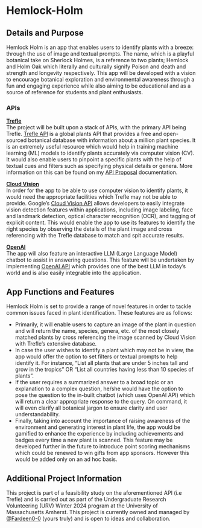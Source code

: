 # Hemlock-Holm

## Details and Purpose
Hemlock Holm is an app that enables users to identify plants with a breeze: through the use of image and textual prompts. The name, which is a playful botanical take on Sherlock Holmes, is a reference to two plants; Hemlock and Holm Oak which literally and culturally signify Poison and death and strength and longevity respectively. This app will be developed with a vision to encourage botanical exploration and environmental awareness through a fun and engaging experience while also aiming to be educational and as a source of reference for students and plant enthusiasts.
### APIs
**<ins>Trefle</ins>**\
The project will be built upon a stack of APIs, with the primary API being Trefle. 
[Trefle API](https://docs.trefle.io/docs/guides/getting-started) is a global plants API that provides a free and open-sourced botanical database with information about a million plant species. It is an extremely useful resource which would help in training machine learning (ML) models to identify plants accurately via computer vision (CV). It would also enable users to pinpoint a specific plants with the help of textual cues and filters such as specifying physical details or genera. More information on this can be found on my [API Proposal](https://drive.google.com/file/d/1OAPkShvCQggll5b40C4tMEdGX73-9lLI/view?usp=sharing) documentation.

**<ins>Cloud Vision</ins>**\
In order for the app to be able to use computer vision to identify plants, it would need the appropriate facilities which Trefle may not be able to provide. Google’s [Cloud Vision API](https://cloud.google.com/vision/docs) allows developers to easily integrate vision detection features within applications, including image labeling, face and landmark detection, optical character recognition (OCR), and tagging of explicit content. This would enable the app to use its features to identify the right species by observing the details of the plant image and cross referencing with the Trefle database to match and spit accurate results.

**<ins>OpenAI</ins>**\
The app will also feature an interactive LLM (Large Language Model) chatbot to assist in answering questions. This feature will be undertaken by implementing [OpenAI API](https://platform.openai.com/docs/api-reference/introduction) which provides one of the best LLM in today’s world and is also easily integrable into the application.

## App Functions and Features

Hemlock Holm is set to provide a range of novel features in order to tackle common issues faced in plant identification. These features are as follows:
- Primarily, it will enable users to capture an image of the plant in question and will return the name, species, genera, etc. of the most closely matched plants by cross referencing the image scanned by Cloud Vision with Trefle’s extensive database.
- In case the user wishes to identify a plant which may not be in view, the app would offer the option to set filters or textual prompts to help identify it. For instance, “List all plants that are under 5 inches tall and grow in the tropics” OR “List all countries having less than 10 species of plants”.
- If the user requires a summarized answer to a broad topic or an explanation to a complex question, he/she would have the option to pose the question to the in-built chatbot (which uses OpenAI API) which will return a clear appropriate response to the query. On command, it will even clarify all botanical jargon to ensure clarity and user understandability.
- Finally, taking into account the importance of raising awareness of the environment and generating interest in plant life, the app would be gamified to enhance the experience by including achievements and badges every time a new plant is scanned. This feature may be developed further in the future to introduce point scoring mechanisms which could be renewed to win gifts from app sponsors. However this would be added only on an ad hoc basis.

## Additional Project Information

This project is part of a feasibility study on the aforementioned API (i.e Trefle) and is carried out as part of the Undergraduate Research Volunteering (URV) Winter 2024 program at the University of Massachusetts Amherst. 
This project is currently owned and managed by [@Fardeen0-0](https://github.com/Fardeen0-0) (yours truly) and is open to ideas and collaboration.

